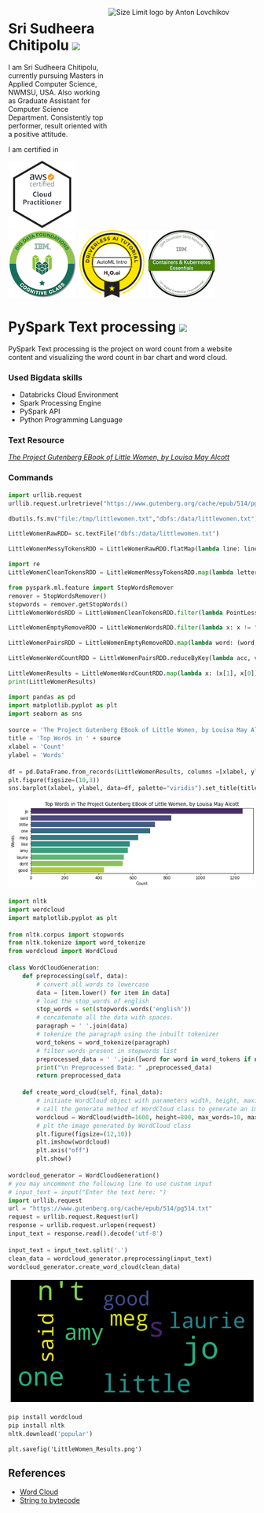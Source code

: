 
<img src="https://avatars.githubusercontent.com/u/22390581?s=460&u=e2a3ccb663ae34048a4c2233bb9a530d2de29a9c&v=4" align="right"
     alt="Size Limit logo by Anton Lovchikov" width="300" height="350">

# Sri Sudheera Chitipolu [![](https://img.shields.io/badge/Github-Sudheera96-orange)](https://github.com/sudheera96)

I am Sri Sudheera Chitipolu, currently pursuing Masters in Applied Computer Science, NWMSU, USA. Also working as Graduate Assistant for Computer Science Department. Consistently top performer, result oriented with a positive attitude.

I am certified in 

![AWS Cloud Practitioner](https://raw.githubusercontent.com/sudheera96/badges/main/aws-certified-cloud-practitioner.png) ![IBM Bigdata Fundamentals](https://raw.githubusercontent.com/sudheera96/badges/main/big-data-foundations-level-1.png)   ![H2o.ai](https://raw.githubusercontent.com/sudheera96/badges/main/badge-8779.png) ![kubernetes,containers](https://raw.githubusercontent.com/sudheera96/badges/main/containers-kubernetes-essentials.png)


# PySpark Text processing [![](https://img.shields.io/badge/PySpark-Sudheera96-orange)](https://github.com/sudheera96/pyspark-textprocessing/blob/main/Sri%20Sudheera%20Chitipolu%20-%20Bigdata%20Project%20(1).ipynb)

PySpark Text processing is the project on word count from a website content and visualizing the word count in bar chart and word cloud.

### Used Bigdata skills 
- Databricks Cloud Environment
- Spark Processing Engine
- PySpark API
- Python Programming Language

### Text Resource
_[The Project Gutenberg EBook of Little Women, by Louisa May Alcott](https://www.gutenberg.org/cache/epub/514/pg514.txt)_

### Commands 

```python
import urllib.request
urllib.request.urlretrieve("https://www.gutenberg.org/cache/epub/514/pg514.txt" , "/tmp/littlewomen.txt")
```
```python
dbutils.fs.mv("file:/tmp/littlewomen.txt","dbfs:/data/littlewomen.txt")
```
```python
LittleWomenRawRDD= sc.textFile("dbfs:/data/littlewomen.txt")
```
```python
LittleWomenMessyTokensRDD = LittleWomenRawRDD.flatMap(lambda line: line.lower().strip().split(" "))
```
```python
import re
LittleWomenCleanTokensRDD = LittleWomenMessyTokensRDD.map(lambda letter: re.sub(r'[^A-Za-z]', '', letter))
```
```python
from pyspark.ml.feature import StopWordsRemover
remover = StopWordsRemover()
stopwords = remover.getStopWords()
LittleWomenWordsRDD = LittleWomenCleanTokensRDD.filter(lambda PointLessW: PointLessW not in stopwords)
```
```python
LittleWomenEmptyRemoveRDD = LittleWomenWordsRDD.filter(lambda x: x != "")
```
```python
LittleWomenPairsRDD = LittleWomenEmptyRemoveRDD.map(lambda word: (word,1))
```
```python
LittleWomenWordCountRDD = LittleWomenPairsRDD.reduceByKey(lambda acc, value: acc + value)
```
```python
LittleWomenResults = LittleWomenWordCountRDD.map(lambda x: (x[1], x[0])).sortByKey(False).take(10)
print(LittleWomenResults)
```
```python
import pandas as pd
import matplotlib.pyplot as plt
import seaborn as sns

source = 'The Project Gutenberg EBook of Little Women, by Louisa May Alcott'
title = 'Top Words in ' + source
xlabel = 'Count'
ylabel = 'Words'

df = pd.DataFrame.from_records(LittleWomenResults, columns =[xlabel, ylabel]) 
plt.figure(figsize=(10,3))
sns.barplot(xlabel, ylabel, data=df, palette="viridis").set_title(title)
```
![Word Count](https://raw.githubusercontent.com/sudheera96/pyspark-textprocessing/main/count.png)
```python
import nltk
import wordcloud
import matplotlib.pyplot as plt

from nltk.corpus import stopwords
from nltk.tokenize import word_tokenize
from wordcloud import WordCloud

class WordCloudGeneration:
    def preprocessing(self, data):
        # convert all words to lowercase
        data = [item.lower() for item in data]
        # load the stop_words of english
        stop_words = set(stopwords.words('english'))
        # concatenate all the data with spaces.
        paragraph = ' '.join(data)
        # tokenize the paragraph using the inbuilt tokenizer
        word_tokens = word_tokenize(paragraph) 
        # filter words present in stopwords list 
        preprocessed_data = ' '.join([word for word in word_tokens if not word in stop_words])
        print("\n Preprocessed Data: " ,preprocessed_data)
        return preprocessed_data

    def create_word_cloud(self, final_data):
        # initiate WordCloud object with parameters width, height, maximum font size and background color
        # call the generate method of WordCloud class to generate an image
        wordcloud = WordCloud(width=1600, height=800, max_words=10, max_font_size=200, background_color="black").generate(final_data)
        # plt the image generated by WordCloud class
        plt.figure(figsize=(12,10))
        plt.imshow(wordcloud)
        plt.axis("off")
        plt.show()

wordcloud_generator = WordCloudGeneration()
# you may uncomment the following line to use custom input
# input_text = input("Enter the text here: ")
import urllib.request
url = "https://www.gutenberg.org/cache/epub/514/pg514.txt"
request = urllib.request.Request(url)
response = urllib.request.urlopen(request)
input_text = response.read().decode('utf-8')

input_text = input_text.split('.')
clean_data = wordcloud_generator.preprocessing(input_text)
wordcloud_generator.create_word_cloud(clean_data)
```
![Word Cloud](https://raw.githubusercontent.com/sudheera96/pyspark-textprocessing/main/word%20cloud.png)
```python
pip install wordcloud
pip install nltk
nltk.download('popular')
```
```
plt.savefig('LittleWomen_Results.png')
```
## References
- [Word Cloud](https://www.section.io/engineering-education/word-cloud/)
- [String to bytecode](https://stackoverflow.com/questions/4981977/how-to-handle-response-encoding-from-urllib-request-urlopen-to-avoid-typeerr)
